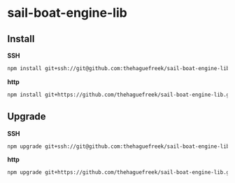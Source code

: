 # sail-boat-engine-lib

## Install

**SSH**

```sh
npm install git+ssh://git@github.com:thehaguefreek/sail-boat-engine-lib.git 
```

**http**

```sh
npm install git+https://github.com/thehaguefreek/sail-boat-engine-lib.git
```

## Upgrade

**SSH**

```sh
npm upgrade git+ssh://git@github.com:thehaguefreek/sail-boat-engine-lib.git 
```

**http**

```sh
npm upgrade git+https://github.com/thehaguefreek/sail-boat-engine-lib.git
```
